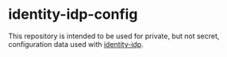 # identity-idp-config

This repository is intended to be used for private, but not secret,
configuration data used with
[identity-idp](https://github.com/18F/identity-idp).
